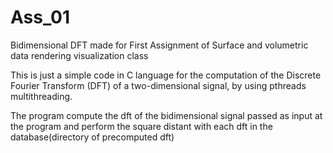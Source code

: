 Ass_01
======

Bidimensional DFT made for First Assignment of Surface and volumetric data rendering visualization class

This is just a simple code in C language for the computation of the Discrete Fourier Transform (DFT) of a two-dimensional signal, by using pthreads multithreading.

The program compute the dft of the bidimensional signal passed as input at the program and perform the square distant with each dft in the database(directory of precomputed dft)